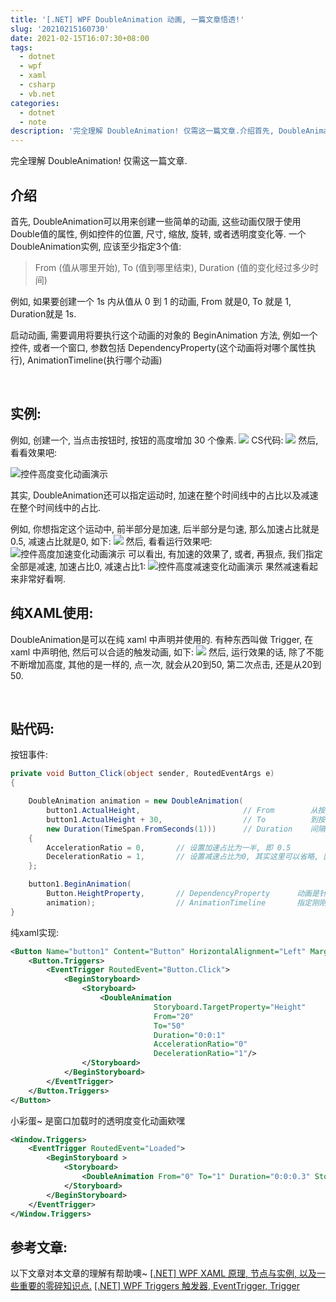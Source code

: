 ```yaml
---
title: '[.NET] WPF DoubleAnimation 动画, 一篇文章悟透!'
slug: '20210215160730'
date: 2021-02-15T16:07:30+08:00
tags:
  - dotnet
  - wpf
  - xaml
  - csharp
  - vb.net
categories:
  - dotnet
  - note
description: '完全理解 DoubleAnimation! 仅需这一篇文章.介绍首先, DoubleAnimation可以用来创建一些简单的动画, 这些动画仅限于使用Double值的属性, 例如控件的位置, 尺寸, 缩放, 旋转, 或者透明度变化等.一个DoubleAnimation实例, 应该至少指定3个值:From (值从哪里开始), To (值到哪里结束), Duration (值的变化经过多少时间)例如, 如果要创建一个 1s 内从值从 0 到 1 的动画, From 就是0, To 就是 1, Du'
---
```


完全理解 DoubleAnimation! 仅需这一篇文章.


## 介绍

首先, DoubleAnimation可以用来创建一些简单的动画, 这些动画仅限于使用Double值的属性, 例如控件的位置, 尺寸, 缩放, 旋转, 或者透明度变化等.
一个DoubleAnimation实例, 应该至少指定3个值:

> From (值从哪里开始), To (值到哪里结束), Duration (值的变化经过多少时间)


例如, 如果要创建一个 1s 内从值从 0 到 1 的动画, From 就是0, To 就是 1, Duration就是 1s.


启动动画, 需要调用将要执行这个动画的对象的 BeginAnimation 方法, 例如一个控件, 或者一个窗口, 参数包括 DependencyProperty(这个动画将对哪个属性执行), AnimationTimeline(执行哪个动画)


<br/>


## 实例:

例如, 创建一个, 当点击按钮时, 按钮的高度增加 30 个像素.
![](images/20210215113736959.png)
CS代码:
![](images/20210215114618291.png)
然后, 看看效果吧:


![控件高度变化动画演示](images/037995efd77dcb8f94c17c888d866b7b.gif)


其实, DoubleAnimation还可以指定运动时, 加速在整个时间线中的占比以及减速在整个时间线中的占比.


例如, 你想指定这个运动中, 前半部分是加速, 后半部分是匀速, 那么加速占比就是0.5, 减速占比就是0, 如下:
![](images/20210215115429879.png)
然后, 看看运行效果吧:
![控件高度加速变化动画演示](images/dee4b57b838eef385c68bada3ce48b9c.gif)
可以看出, 有加速的效果了, 或者, 再狠点, 我们指定全部是减速, 加速占比0, 减速占比1:
![控件高度减速变化动画演示](images/16c2fcc56e8cebcf57f04410b310a585.gif)
果然减速看起来非常好看啊.


## 纯XAML使用:

DoubleAnimation是可以在纯 xaml 中声明并使用的. 有种东西叫做 Trigger, 在 xaml 中声明他, 然后可以合适的触发动画, 如下:
![](images/20210215122545416.png)
然后, 运行效果的话, 除了不能不断增加高度, 其他的是一样的, 点一次, 就会从20到50, 第二次点击, 还是从20到50.


<br/>


## 贴代码:

按钮事件:

```csharp
private void Button_Click(object sender, RoutedEventArgs e)
{

    DoubleAnimation animation = new DoubleAnimation(
        button1.ActualHeight,                       // From        从按钮的 高度 开始
        button1.ActualHeight + 30,                  // To          到按钮的 高度 + 30 结束
        new Duration(TimeSpan.FromSeconds(1)))      // Duration    间隔是 1s
    {
        AccelerationRatio = 0,       // 设置加速占比为一半, 即 0.5
        DecelerationRatio = 1,       // 设置减速占比为0, 其实这里可以省略, 因为默认是0
    };

    button1.BeginAnimation(
        Button.HeightProperty,       // DependencyProperty      动画是针对于高度的
        animation);                  // AnimationTimeline       指定刚刚创建好的动画
}
```

纯xaml实现:

```xml
<Button Name="button1" Content="Button" HorizontalAlignment="Left" Margin="343,182,0,0" VerticalAlignment="Top" Width="75" Height="20">
    <Button.Triggers>
        <EventTrigger RoutedEvent="Button.Click">
            <BeginStoryboard>
                <Storyboard>
                    <DoubleAnimation
                                Storyboard.TargetProperty="Height"
                                From="20" 
                                To="50"
                                Duration="0:0:1"
                                AccelerationRatio="0"
                                DecelerationRatio="1"/>
                </Storyboard>
            </BeginStoryboard>
        </EventTrigger>
    </Button.Triggers>
</Button>
```

小彩蛋~ 是窗口加载时的透明度变化动画欸嘿

```xml
<Window.Triggers>
    <EventTrigger RoutedEvent="Loaded">
        <BeginStoryboard >
            <Storyboard>
                <DoubleAnimation From="0" To="1" Duration="0:0:0.3" Storyboard.TargetProperty="Opacity"/>
            </Storyboard>
        </BeginStoryboard>
    </EventTrigger>
</Window.Triggers>
```


## 参考文章:

以下文章对本文章的理解有帮助噢~
[[.NET] WPF XAML 原理, 节点与实例, 以及一些重要的零碎知识点.](/p/20210215160730/)
[[.NET] WPF Triggers 触发器, EventTrigger, Trigger](/p/20210215112655/)
